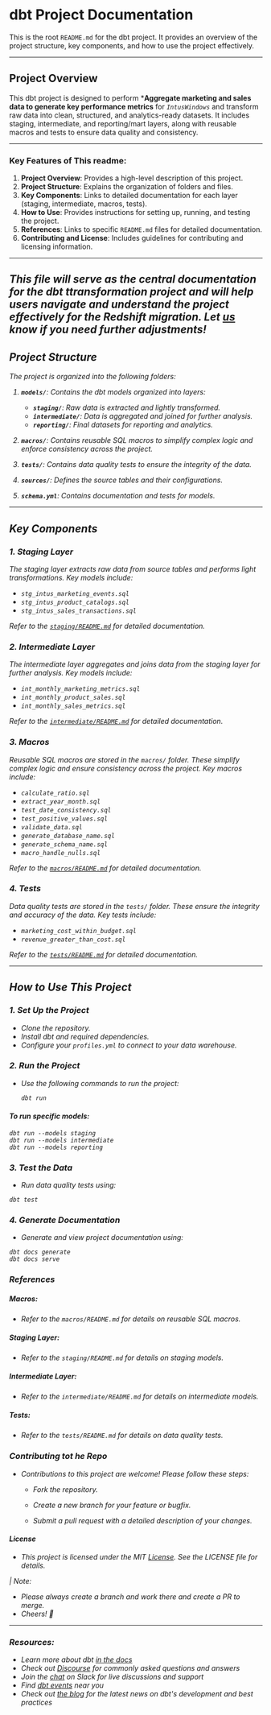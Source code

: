 # dbt Project Documentation

This is the root `README.md` for the dbt project. It provides an overview of the project structure, key components, and how to use the project effectively.

---

## Project Overview

This dbt project is designed to perform
***Aggregate marketing and sales data to generate key performance metrics** for <i>`IntusWindows`</i> and
transform raw data into clean, structured, and analytics-ready datasets. It includes staging, intermediate, and reporting/mart layers, along with reusable macros and tests to ensure data quality and consistency.

---

### Key Features of This readme:
1. **Project Overview**: Provides a high-level description of this project.
2. **Project Structure**: Explains the organization of folders and files.
3. **Key Components**: Links to detailed documentation for each layer (staging, intermediate, macros, tests).
4. **How to Use**: Provides instructions for setting up, running, and testing the project.
5. **References**: Links to specific `README.md` files for detailed documentation.
6. **Contributing and License**: Includes guidelines for contributing and licensing information.

---- 
<i>This file will serve as the central documentation for the dbt ttransformation project and will help users navigate and understand the project effectively for the Redshift migration. Let [us](https://www.linkedin.com/in/shoaibswe/) know if you need further adjustments! <i>
---

## Project Structure

The project is organized into the following folders:

1. **`models/`**: Contains the dbt models organized into layers:
   - **`staging/`**: Raw data is extracted and lightly transformed.
   - **`intermediate/`**: Data is aggregated and joined for further analysis.
   - **`reporting/`**: Final datasets for reporting and analytics.

2. **`macros/`**: Contains reusable SQL macros to simplify complex logic and enforce consistency across the project.

3. **`tests/`**: Contains data quality tests to ensure the integrity of the data.

4. **`sources/`**: Defines the source tables and their configurations.

5. **`schema.yml`**: Contains documentation and tests for models.

---

## Key Components

### 1. **Staging Layer**
The staging layer extracts raw data from source tables and performs light transformations. Key models include:
- `stg_intus_marketing_events.sql`
- `stg_intus_product_catalogs.sql`
- `stg_intus_sales_transactions.sql`

Refer to the [`staging/README.md`](models/staging/README.md) for detailed documentation.

### 2. **Intermediate Layer**
The intermediate layer aggregates and joins data from the staging layer for further analysis. Key models include:
- `int_monthly_marketing_metrics.sql`
- `int_monthly_product_sales.sql`
- `int_monthly_sales_metrics.sql`

Refer to the [`intermediate/README.md`](models/intermediate/README.md) for detailed documentation.

### 3. **Macros**
Reusable SQL macros are stored in the `macros/` folder. These simplify complex logic and ensure consistency across the project. Key macros include:
- `calculate_ratio.sql`
- `extract_year_month.sql`
- `test_date_consistency.sql`
- `test_positive_values.sql`
- `validate_data.sql`
- `generate_database_name.sql`
- `generate_schema_name.sql`
- `macro_handle_nulls.sql`

Refer to the [`macros/README.md`](macros/README.md) for detailed documentation.

### 4. **Tests**
Data quality tests are stored in the `tests/` folder. These ensure the integrity and accuracy of the data. Key tests include:
- `marketing_cost_within_budget.sql`
- `revenue_greater_than_cost.sql`

Refer to the [`tests/README.md`](tests/README.md) for detailed documentation.

---

## How to Use This Project

### 1. **Set Up the Project**
- Clone the repository.
- Install dbt and required dependencies.
- Configure your `profiles.yml` to connect to your data warehouse.

### 2. **Run the Project**
- Use the following commands to run the project:
  ```bash
  dbt run

####  To run specific models:
```
dbt run --models staging
dbt run --models intermediate
dbt run --models reporting
```

### 3. **Test the Data**
- Run data quality tests using:
```
dbt test
```

### **4. Generate Documentation**
- Generate and view project documentation using:
```
dbt docs generate
dbt docs serve
```

### **References**
##### Macros: 
- Refer to the `macros/README.md` for details on reusable SQL macros.

##### Staging Layer:
- Refer to the `staging/README.md` for details on staging models.

##### Intermediate Layer: 
- Refer to the `intermediate/README.md` for details on intermediate models.

##### Tests:
- Refer to the `tests/README.md` for details on data quality tests.


### **Contributing tot he Repo**
- Contributions to this project are welcome! Please follow these steps:

    - Fork the repository.

    - Create a new branch for your feature or bugfix.

    -  Submit a pull request with a detailed description of your changes.


#### License
- This project is licensed under the MIT [License](https://opensource.org/license/mit). See the LICENSE file for details.

| Note:
-   Please always create a branch and work there and create a PR to merge.
- Cheers! 🥂

---

### Resources:
- Learn more about dbt [in the docs](https://docs.getdbt.com/docs/introduction)
- Check out [Discourse](https://discourse.getdbt.com/) for commonly asked questions and answers
- Join the [chat](https://community.getdbt.com/) on Slack for live discussions and support
- Find [dbt events](https://events.getdbt.com) near you
- Check out [the blog](https://blog.getdbt.com/) for the latest news on dbt's development and best practices
